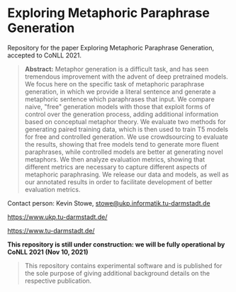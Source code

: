 # Exploring Metaphoric Paraphrase Generation

Repository for the paper <a herf="">Exploring Metaphoric Paraphrase Generation</a>, accepted to CoNLL 2021.


> **Abstract:**     Metaphor generation is a difficult task, and has seen tremendous improvement with the advent of deep pretrained models. We focus here on the specific task of metaphoric paraphrase generation, in which we provide a literal sentence and generate a metaphoric sentence which paraphrases that input. We compare naive, "free" generation models with those that exploit forms of control over the generation process, adding additional information based on conceptual metaphor theory. We evaluate two methods for generating paired training data, which is then used to train T5 models for free and controlled generation. We use crowdsourcing to evaluate the results, showing that free models tend to generate more fluent paraphrases, while controlled models are better at generating novel metaphors. We then analyze evaluation metrics, showing that different metrics are necessary to capture different aspects of metaphoric paraphrasing. We release our data and models, as well as our annotated results in order to facilitate development of better evaluation metrics.

Contact person: Kevin Stowe, stowe@ukp.informatik.tu-darmstadt.de

https://www.ukp.tu-darmstadt.de/

https://www.tu-darmstadt.de/

<b>This repository is still under construction: we will be fully operational by CoNLL 2021 (Nov 10, 2021)</b>


> This repository contains experimental software and is published for the sole purpose of giving additional background details on the respective publication. 
